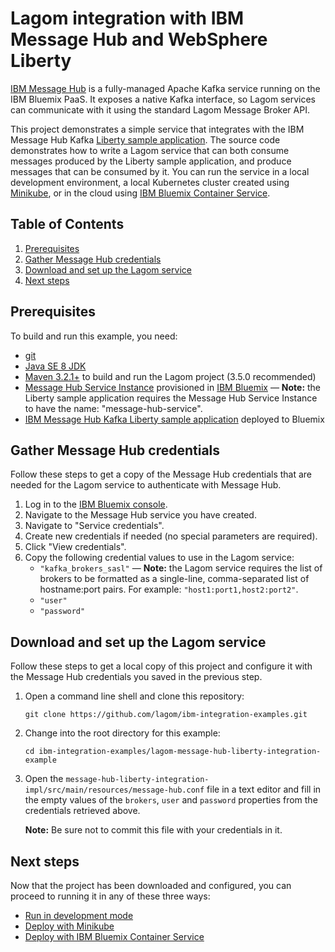 # Lagom integration with IBM Message Hub and WebSphere Liberty

[IBM Message Hub](https://www.ibm.com/software/products/en/ibm-message-hub) is a fully-managed Apache Kafka service running on the IBM Bluemix PaaS. It exposes a native Kafka interface, so Lagom services can communicate with it using the standard Lagom Message Broker API.

This project demonstrates a simple service that integrates with the IBM Message Hub Kafka [Liberty sample application](https://github.com/ibm-messaging/message-hub-samples/tree/master/kafka-java-liberty-sample). The source code demonstrates how to write a Lagom service that can both consume messages produced by the Liberty sample application, and produce messages that can be consumed by it. You can run the service in a local development environment, a local Kubernetes cluster created using [Minikube](https://kubernetes.io/docs/getting-started-guides/minikube/), or in the cloud using [IBM Bluemix Container Service](https://www.ibm.com/cloud-computing/bluemix/containers).

## Table of Contents

1.  [Prerequisites](#prerequisites)
2.  [Gather Message Hub credentials](#gather-message-hub-credentials)
3.  [Download and set up the Lagom service](#download-and-set-up-the-lagom-service)
4.  [Next steps](#next-steps)

## Prerequisites

To build and run this example, you need:

- [git](https://git-scm.com/)
- [Java SE 8 JDK](http://www.oracle.com/technetwork/java/javase/overview/index.html)
- [Maven 3.2.1+](https://maven.apache.org/) to build and run the Lagom project (3.5.0 recommended)
- [Message Hub Service Instance](https://console.ng.bluemix.net/catalog/services/message-hub/) provisioned in [IBM Bluemix](https://console.ng.bluemix.net/) — **Note:** the Liberty sample application requires the Message Hub Service Instance to have the name: "message-hub-service".
- [IBM Message Hub Kafka Liberty sample application](https://github.com/ibm-messaging/message-hub-samples/tree/master/kafka-java-liberty-sample) deployed to Bluemix

## Gather Message Hub credentials

Follow these steps to get a copy of the Message Hub credentials that are needed for the Lagom service to authenticate with Message Hub.

1.  Log in to the [IBM Bluemix console](https://console.ng.bluemix.net/).
2.  Navigate to the Message Hub service you have created.
3.  Navigate to "Service credentials".
4.  Create new credentials if needed (no special parameters are required).
5.  Click "View credentials".
6.  Copy the following credential values to use in the Lagom service:
    - `"kafka_brokers_sasl"` — **Note:** the Lagom service requires the list of brokers to be formatted as a single-line, comma-separated list of hostname:port pairs. For example: `"host1:port1,host2:port2"`.
    - `"user"`
    - `"password"`

## Download and set up the Lagom service

Follow these steps to get a local copy of this project and configure it with the Message Hub credentials you saved in the previous step.

1.  Open a command line shell and clone this repository:
    ```
    git clone https://github.com/lagom/ibm-integration-examples.git
    ```
2.  Change into the root directory for this example:
    ```
    cd ibm-integration-examples/lagom-message-hub-liberty-integration-example
    ```
3.  Open the `message-hub-liberty-integration-impl/src/main/resources/message-hub.conf` file in a text editor and fill in the empty values of the `brokers`, `user` and `password` properties from the credentials retrieved above.

    **Note:** Be sure not to commit this file with your credentials in it.

## Next steps

Now that the project has been downloaded and configured, you can proceed to running it in any of these three ways:

- [Run in development mode](docs/run-in-development-mode.md)
- [Deploy with Minikube](docs/deploy-with-minikube.md)
- [Deploy with IBM Bluemix Container Service](docs/deploy-with-bluemix.md)

